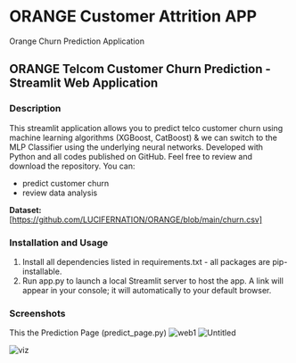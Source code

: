 # ORANGE Customer Attrition APP
Orange Churn Prediction Application
## ORANGE Telcom Customer Churn Prediction - Streamlit Web Application
### Description
This streamlit application allows you to predict telco customer churn using machine learning algorithms (XGBoost, CatBoost) & we can switch to the MLP Classifier using the underlying neural networks. Developed with Python and all codes published on GitHub. Feel free to review and download the repository. You can:
- predict customer churn
- review data analysis

**Dataset:**  [https://github.com/LUCIFERNATION/ORANGE/blob/main/churn.csv]

### Installation and Usage
1. Install all dependencies listed in requirements.txt - all packages are pip-installable.
2. Run app.py to launch a local Streamlit server to host the app. A link will appear in your console; it will automatically to your default browser.

### Screenshots
This the Prediction Page (predict_page.py)
![web1](https://user-images.githubusercontent.com/94811337/178540597-1a4f4124-326d-43b4-82c0-2b92c4a08bdc.png)
![Untitled](https://user-images.githubusercontent.com/94811337/178541117-fa397c86-a759-4d77-9b3b-b79df953c45e.png)

![viz](https://user-images.githubusercontent.com/94811337/178540307-65a35b81-e4fe-4998-9427-d97ddaa02c5f.png)

